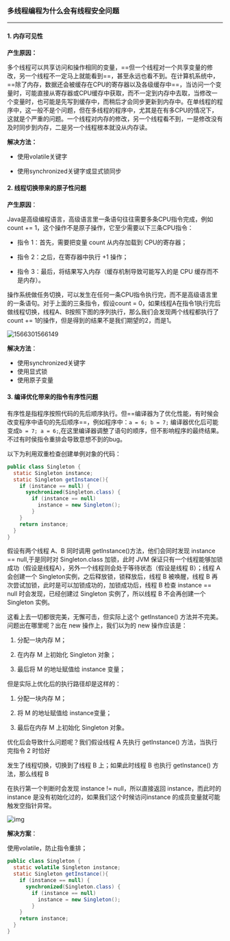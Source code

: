 ### 多线程编程为什么会有线程安全问题

***

#### 1. 内存可见性

**产生原因：**

多个线程可以共享访问和操作相同的变量，==但一个线程对一个共享变量的修改，另一个线程不一定马上就能看到==，甚至永远也看不到。在计算机系统中，==除了内存，数据还会被缓存在CPU的寄存器以及各级缓存中==，当访问一个变量时，可能直接从寄存器或CPU缓存中获取，而不一定到内存中去取，当修改一个变量时，也可能是先写到缓存中，而稍后才会同步更新到内存中。在单线程的程序中，这一般不是个问题，但在多线程的程序中，尤其是在有多CPU的情况下，这就是个严重的问题。一个线程对内存的修改，另一个线程看不到，一是修改没有及时同步到内存，二是另一个线程根本就没从内存读。

**解决方法：**

* 使用volatile关键字

* 使用synchronized关键字或显式锁同步 

#### 2. 线程切换带来的原子性问题

**产生原因**：

Java是高级编程语言，高级语言里一条语句往往需要多条CPU指令完成，例如count += 1，这个操作不是原子操作，它至少需要以下三条CPU指令：

* 指令 1：首先，需要把变量 count 从内存加载到 CPU的寄存器；

* 指令 2：之后，在寄存器中执行 +1 操作；
* 指令 3：最后，将结果写入内存（缓存机制导致可能写入的是 CPU 缓存而不是内存）。

操作系统做任务切换，可以发生在任何一条CPU指令执行完，而不是高级语言里的一条语句。对于上面的三条指令，假设count = 0，如果线程A在指令1执行完后做线程切换，线程A、B按照下图的序列执行，那么我们会发现两个线程都执行了count += 1的操作，但是得到的结果不是我们期望的2，而是1。

![1566301566149](C:\Users\renyang\AppData\Roaming\Typora\typora-user-images\1566301566149.png)

**解决方法**：

- 使用synchronized关键字
- 使用显式锁
- 使用原子变量

#### 3. 编译优化带来的指令有序性问题

有序性是指程序按照代码的先后顺序执行。但==编译器为了优化性能，有时候会改变程序中语句的先后顺序==，例如程序中：`a = 6; b = 7;` 编译器优化后可能变成`b = 7; a = 6;`,在这里编译器调整了语句的顺序，但不影响程序的最终结果。不过有时侯指令重排会导致意想不到的bug。

以下为利用双重检查创建单例对象的代码：

```java
public class Singleton {
  static Singleton instance;
  static Singleton getInstance(){
    if (instance == null) {
      synchronized(Singleton.class) {
        if (instance == null)
          instance = new Singleton();
        }
    }
    return instance;
  }
}

```

假设有两个线程 A、B 同时调用 getInstance()方法，他们会同时发现 instance == null,于是同时对 Singleton.class 加锁，此时 JVM 保证只有一个线程能够加锁成功（假设是线程A），另外一个线程则会处于等待状态（假设是线程 B）；线程 A 会创建一个 Singleton实例，之后释放锁，锁释放后，线程 B 被唤醒，线程 B 再次尝试加锁，此时是可以加锁成功的，加锁成功后，线程 B 检查 instance == null 时会发现，已经创建过 Singleton 实例了，所以线程 B 不会再创建一个 Singleton 实例。

这看上去一切都很完美，无懈可击，但实际上这个 getInstance() 方法并不完美。问题出在哪里呢？出在 new 操作上，我们以为的 new 操作应该是：

1. 分配一块内存 M；

2. 在内存 M 上初始化 Singleton 对象；
3. 最后将 M 的地址赋值给 instance 变量；

但是实际上优化后的执行路径却是这样的：

1. 分配一块内存 M； 

2. 将 M 的地址赋值给 instance变量；

3. 最后在内存 M 上初始化 Singleton 对象。

优化后会导致什么问题呢？我们假设线程 A 先执行 getInstance() 方法，当执行完指令 2 时恰好

发生了线程切换，切换到了线程 B 上；如果此时线程 B 也执行 getInstance() 方法，那么线程 B

在执行第一个判断时会发现 instance != null，所以直接返回 instance，而此时的instance 是没有初始化过的，如果我们这个时候访问instance 的成员变量就可能触发空指针异常。

![img](https://static001.geekbang.org/resource/image/64/d8/64c955c65010aae3902ec918412827d8.png)

**解决方案**：

使用volatile，防止指令重排；

```java
public class Singleton {
  static volatile Singleton instance;
  static Singleton getInstance(){
    if (instance == null) {
      synchronized(Singleton.class) {
        if (instance == null)
          instance = new Singleton();
        }
    }
    return instance;
  }
}
```

